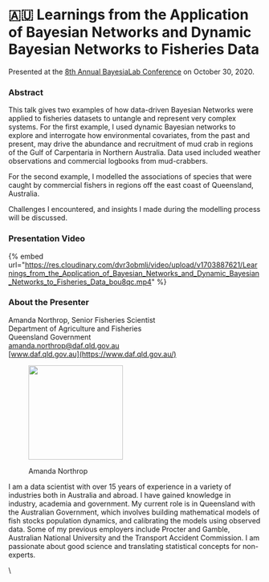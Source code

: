 # 🇦🇺 Learnings from the Application of Bayesian Networks and Dynamic Bayesian Networks to Fisheries Data

Presented at the [8th Annual BayesiaLab Conference](./) on October 30, 2020.

### Abstract&#x20;

This talk gives two examples of how data-driven Bayesian Networks were applied to fisheries datasets to untangle and represent very complex systems. For the first example, I used dynamic Bayesian networks to explore and interrogate how environmental covariates, from the past and present, may drive the abundance and recruitment of mud crab in regions of the Gulf of Carpentaria in Northern Australia.  Data used included weather observations and commercial logbooks from mud-crabbers.

For the second example, I modelled the associations of species that were caught by commercial fishers in regions off the east coast of Queensland, Australia. &#x20;

Challenges I encountered, and insights I made during the modelling process will be discussed.

### Presentation Video

{% embed url="https://res.cloudinary.com/dvr3obmlj/video/upload/v1703887621/Learnings_from_the_Application_of_Bayesian_Networks_and_Dynamic_Bayesian_Networks_to_Fisheries_Data_bou8qc.mp4" %}

### About the Presenter&#x20;

Amanda Northrop, Senior Fisheries Scientist\
Department of Agriculture and Fisheries\
Queensland Government\
[amanda.northrop@daf.qld.gov.au ](mailto:amanda.northrop@daf.qld.gov.au)\
[www.daf.qld.gov.au](https://www.daf.qld.gov.au/)

<figure><img src="https://bayesia.clickhelp.co/resources/Storage/bayesialab-knowledge-hub/2020_Conference/Conference-Presentations/Amanda-Northrop/AGP_3201.jpg" alt="" width="188"><figcaption><p>Amanda Northrop</p></figcaption></figure>

I am a data scientist with over 15 years of experience in a variety of industries both in Australia and abroad. I have gained knowledge in industry, academia and government. My current role is in Queensland with the Australian Government, which involves building mathematical models of fish stocks population dynamics, and calibrating the models using observed data. Some of my previous employers include Procter and Gamble, Australian National University and the Transport Accident Commission. I am passionate about good science and translating statistical concepts for non-experts.&#x20;

\
